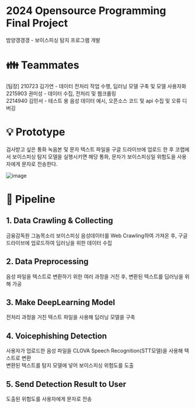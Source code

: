 # 2024 Opensource Programming Final Project
밤양갱갱갱 - 보이스피싱 탐지 프로그램 개발
# 👪 Teammates
[팀장] 210723 김가연 - 데이터 전처리 작업 수행, 딥러닝 모델 구축 및 모델 사용자화 <br>
2215903 권미성 - 데이터 수집, 전처리 및 웹크롤링 <br>
2214940 김민서 - 테스트 용 음성 데이터 예시, 오픈소스 코드 및 api 수집 및 오류 디버깅
# 💡 Prototype
검사받고 싶은 통화 녹음본 및 문자 텍스트 파일을 구글 드라이브에 업로드 한 후 코랩에서 보이스피싱 탐지 모델을 실행시키면 해당 통화, 문자가 보이스피싱일 위험도을 사용자에게 문자로 전송한다. 

![image](https://github.com/kimgayeon430/opensource_project/assets/150680082/55d322a1-8c19-4b0e-b19a-2e07a5caaf85)

# 🚂 Pipeline
## 1. Data Crawling & Collecting
금융감독원 그놈목소리 보이스피싱 음성데이터를 Web Crawling하여 가져온 후, 구글 드라이브에 업로드하여 딥러닝을 위한 데이터 수집
## 2. Data Preprocessing
음성 파일을 텍스트로 변환하기 위한 여러 과정을 거친 후, 변환된 텍스트를 딥러닝을 위해 가공
## 3. Make DeepLearning Model
전처리 과정을 거친 텍스트 파일을 사용해 딥러닝 모델을 구축
## 4. Voicephishing Detection
사용자가 업로드한 음성 파일을 CLOVA Speech Recognition(STT모델)을 사용해 텍스트로 변환<br>
변환된 텍스트를 탐지 모델에 넣어 보이스피싱 위험도를 도출
## 5. Send Detection Result to User
도출된 위험도를 사용자에게 문자로 전송
